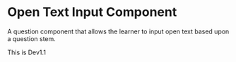 Open Text Input Component
===========================

A question component that allows the learner to input open text based upon a question stem.

This is Dev1.1